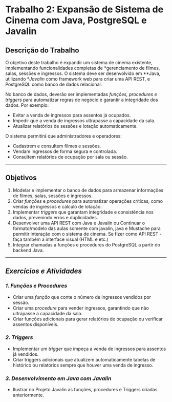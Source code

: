 # Trabalho 2: Expansão de Sistema de Cinema com Java, PostgreSQL e Javalin

## Descrição do Trabalho

O objetivo deste trabalho é expandir um sistema de cinema existente, implementando funcionalidades completas de *gerenciamento de filmes, salas, sessões e ingressos. O sistema deve ser desenvolvido em **Java, utilizando **Javalin* como framework web para criar uma API REST, e PostgreSQL como banco de dados relacional.

No banco de dados, deverão ser implementadas *funções, procedures e triggers* para automatizar regras de negócio e garantir a integridade dos dados. Por exemplo:

* Evitar a venda de ingressos para assentos já ocupados.
* Impedir que a venda de ingressos ultrapasse a capacidade da sala.
* Atualizar relatórios de sessões e lotação automaticamente.

O sistema permitirá que administradores e operadores:

* Cadastrem e consultem filmes e sessões.
* Vendam ingressos de forma segura e controlada.
* Consultem relatórios de ocupação por sala ou sessão.

---

## Objetivos

1. Modelar e implementar o banco de dados para armazenar informações de filmes, salas, sessões e ingressos.
2. Criar *funções* e *procedures* para automatizar operações críticas, como vendas de ingressos e cálculo de lotação.
3. Implementar *triggers* que garantam integridade e consistência nos dados, prevenindo erros e duplicidades.
4. Desenvolver uma API REST com Java e Javalin ou Continuar o formato/modelo das aulas somente com javalin, java e Mustache para permitir interação com o sistema de cinema.
   Se fizer como API REST - faça também a interface visual (HTML e etc.)
6. Integrar chamadas a funções e procedures do PostgreSQL a partir do backend Java.

---

## *Exercícios e Atividades*

### *1. Funções e Procedures*

* Criar uma *função* que conte o número de ingressos vendidos por sessão.
* Criar uma *procedure* para vender ingressos, garantindo que não ultrapasse a capacidade da sala.
* Criar funções adicionais para gerar relatórios de ocupação ou verificar assentos disponíveis.

### *2. Triggers*

* Implementar um *trigger* que impeça a venda de ingressos para assentos já vendidos.
* Criar triggers adicionais que atualizem automaticamente tabelas de histórico ou relatórios sempre que houver uma venda de ingresso.

### *3. Desenvolvimento em Java com Javalin*

* Ilustrar no Projeto Javalin as funções, procedures e Triggers criadas anteriormente.
